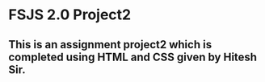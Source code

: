 # FSJS 2.0 Project2
## This is an assignment project2 which is completed using HTML and CSS given by Hitesh Sir.